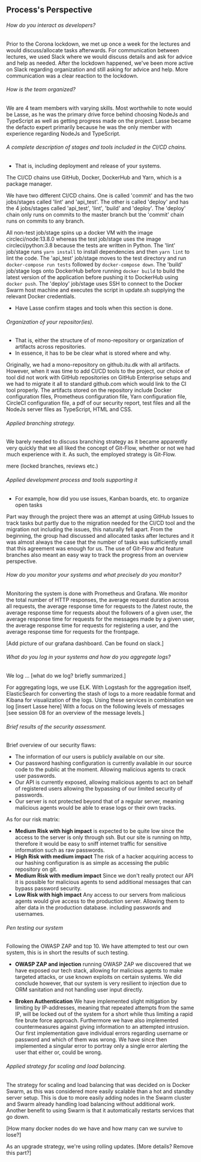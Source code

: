 ## Process's Perspective


###### How do you interact as developers?

Prior to the Corona lockdown, we met up once a week for the lectures and would discuss/allocate tasks afterwards. For communication between lectures, we used Slack where we would discuss details and ask for advice and help as needed.
After the lockdown happened, we've been more active on Slack regarding organization and still asking for advice and help. More communication was a clear reaction to the lockdown.

###### How is the team organized?

We are 4 team members with varying skills.
Most worthwhile to note would be Lasse, as he was the primary drive force behind choosing NodeJs and TypeScript as well as getting progress made on the project. Lasse became the defacto expert primarily because he was the only member with experience regarding NodeJs and TypeScript.

###### A complete description of stages and tools included in the CI/CD chains.
 - That is, including deployment and release of your systems.

The CI/CD chains use GitHub, Docker, DockerHub and Yarn, which is a package manager.

We have two different CI/CD chains.
One is called 'commit' and has the two jobs/stages called 'lint' and 'api_test'.
The other is called 'deploy' and has the 4 jobs/stages called 'api_test', 'lint', 'build' and 'deploy'.
The 'deploy' chain only runs on commits to the master branch but the 'commit' chain runs on commits to any branch.

All non-test job/stage spins up a docker VM with the image circleci/node:13.8.0 whereas the test job/stage uses the image circleci/python:3.8 because the tests are written in Python.
The 'lint' job/stage runs `yarn install` to install dependencies and then `yarn lint` to lint the code.
The 'api_test' job/stage moves to the test directory and run `docker-compose run tests` followed by `docker-compose down`.
The 'build' job/stage logs onto DockerHub before running `docker build` to build the latest version of the application before pushing it to DockerHub using `docker push`.
The 'deploy' job/stage uses SSH to connect to the Docker Swarm host machine and executes the script in update.sh supplying the relevant Docker credentials.

- Have Lasse confirm stages and tools when this section is done.

###### Organization of your repositor(ies).
 - That is, either the structure of of mono-repository or organization of artifacts across repositories.
 - In essence, it has to be be clear what is stored where and why.

Originally, we had a mono-repository on github.itu.dk with all artifacts. However, when it was time to add CI/CD tools to the project, our choice of tool did not work with GitHub repositories on GitHub Enterprise setups and we had to migrate it all to standard github.com which would link to the CI tool properly.
The artifacts stored on the repository include Docker configuration files, Prometheus configuration file, Yarn configuration file, CircleCI configuration file, a pdf of our security report, test files and all the NodeJs server files as TypeScript, HTML and CSS.

###### Applied branching strategy.

We barely needed to discuss branching strategy as it became apparently very quickly that we all liked the concept of Git-Flow, whether or not we had much experience with it. As such, the employed strategy is Git-Flow.

mere (locked branches, reviews etc.)

###### Applied development process and tools supporting it
 -  For example, how did you use issues, Kanban boards, etc. to organize open tasks

Part way through the project there was an attempt at using GitHub Issues to track tasks but partly due to the migration needed for the CI/CD tool and the migration not including the issues, this naturally fell apart.
From the beginning, the group had discussed and allocated tasks after lectures and it was almost always the case that the number of tasks was sufficiently small that this agreement was enough for us. The use of Git-Flow and feature branches also meant an easy way to track the progress from an overview perspective.

###### How do you monitor your systems and what precisely do you monitor?

Monitoring the system is done with Prometheus and Grafana.
We monitor the total number of HTTP responses, the average request duration across all requests, the average response time for requests to the /latest route, the average response time for requests about the followers of a given user, the average response time for requests for the messages made by a given user, the average response time for requests for registering a user, and the average response time for requests for the frontpage.

[Add picture of our grafana dashboard. Can be found on slack.]

###### What do you log in your systems and how do you aggregate logs?

We log ...
[what do we log? briefly summarized.]


For aggregating logs, we use ELK. With Logstash for the aggregation itself, ElasticSearch for converting the stash of logs to a more readable format and Kibana for visualization of the logs.
Using these services in combination we log [insert Lasse here] With a focus on the following levels of messages [see session 08 for an overview of the message levels.]

###### Brief results of the security assessment.

Brief overview of our security flaws:
- The information of our users is publicly available on our site.
- Our password hashing configuration is currently available in our source code to the public at the moment. Allowing malicious agents to crack user passwords.
- Our API is currently exposed, allowing malicious agents to act on behalf of registered users allowing the bypassing of our limited security of passwords.
- Our server is not protected beyond that of a regular server, meaning malicious agents would be able to erase logs or their own tracks.

As for our risk matrix:
- **Medium Risk with high impact** is expected to be quite low since the access to the server is only through ssh. But our site is running on http, therefore it would be easy to sniff internet traffic for sensitive information such as raw passwords.
- **High Risk with medium impact** The risk of a hacker acquiring access to our hashing configuration is as simple as accessing the public repository on git.
- **Medium Risk with medium impact** Since we don't really protect our API it is possible for malicious agents to send additional messages that can bypass password security.
- **Low Risk with high impact** Any access to our servers from malicious agents would give access to the production server. Allowing them to alter data in the production database. including passwords and usernames.

###### Pen testing our system
Following the OWASP ZAP and top 10. We have attempted to test our own system, this is in short the results of such testing.

- **OWASP ZAP and injection** running OWASP ZAP we discovered that we have exposed our tech stack, allowing for malicious agents to make targeted attacks, or use known exploits on certain systems. We did conclude however, that our system is very resilient to injection due to ORM sanitation and not handling user input directly.

- **Broken Authentication** We have implemented slight mitigation by limiting by IP-addresses, meaning that repeated attempts from the same IP, will be locked out of the system for a short while thus limiting a rapid fire brute force approach. Furthermore we have also implemented countermeasures against giving information to an attempted intrusion. Our first implementation gave individual errors regarding username or password and which of them was wrong. We have since then implemented a singular error to portray only a single error alerting the user that either or, could be wrong.


###### Applied strategy for scaling and load balancing.

The strategy for scaling and load balancing that was decided on is Docker Swarm, as this was considered more easily scalable than a hot and standby server setup. This is due to more easily adding nodes in the Swarm cluster and Swarm already handling load balancing without additional work. Another benefit to using Swarm is that it automatically restarts services that go down.

[How many docker nodes do we have and how many can we survive to lose?]

As an upgrade strategy, we're using rolling updates. [More details? Remove this part?]
